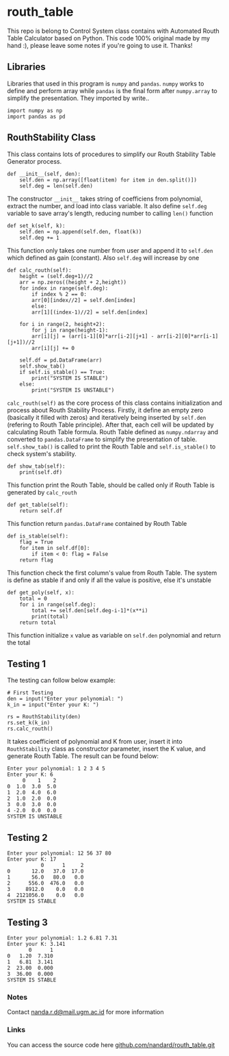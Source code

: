 # routh_table
This repo is belong to Control System class contains with Automated Routh Table Calculator based on Python. This code 100% original made by my hand :), please leave some notes if you're going to use it. Thanks!

## Libraries
Libraries that used in this program is ```numpy``` and ```pandas```. ```numpy``` works to define and perform array while ```pandas``` is the final form after ```numpy.array``` to simplify the presentation. They imported by write..
```
import numpy as np
import pandas as pd
```

## RouthStability Class
This class contains lots of procedures to simplify our Routh Stability Table Generator process. 
```
def __init__(self, den):
    self.den = np.array([float(item) for item in den.split()])
    self.deg = len(self.den)
```
The constructor ```__init__``` takes string of coefficiens from polynomial, extract the number, and load into class variable. It also define ```self.deg``` variable to save array's length, reducing number to calling ```len()``` function

```
def set_k(self, k):
    self.den = np.append(self.den, float(k))
    self.deg += 1
```
This function only takes one number from user and append it to ```self.den``` which defined as gain (constant). Also ```self.deg``` will increase by one

```
def calc_routh(self):
    height = (self.deg+1)//2
    arr = np.zeros((height + 2,height))
    for index in range(self.deg):
        if index % 2 == 0:
        arr[0][index//2] = self.den[index]
        else:
        arr[1][(index-1)//2] = self.den[index]

    for i in range(2, height+2):
        for j in range(height-1):
        arr[i][j] = (arr[i-1][0]*arr[i-2][j+1] - arr[i-2][0]*arr[i-1][j+1])//2
        arr[i][j] += 0

    self.df = pd.DataFrame(arr)
    self.show_tab()
    if self.is_stable() == True:
        print("SYSTEM IS STABLE")
    else:
        print("SYSTEM IS UNSTABLE")
```
```calc_routh(self)``` as the core process of this class contains initialization and process about Routh Stability Process. Firstly, it define an empty zero (basically it filled with zeros) and iteratively being inserted by ```self.den``` (refering to Routh Table principle). After that, each cell will be updated by calculating Routh Table formula. Routh Table defined as ```numpy.ndarray``` and converted to ```pandas.DataFrame``` to simplify the presentation of table. ```self.show_tab()``` is called to print the Routh Table and ```self.is_stable()``` to check system's stability.

```
def show_tab(self):
    print(self.df)
```
This function print the Routh Table, should be called only if Routh Table is generated by ```calc_routh```

```
def get_table(self):
    return self.df
```
This function return ```pandas.DataFrame``` contained by Routh Table

```
def is_stable(self):
    flag = True
    for item in self.df[0]:
        if item < 0: flag = False
    return flag
```
This function check the first column's value from Routh Table. The system is define as stable if and only if all the value is positive, else it's unstable

```
def get_poly(self, x):
    total = 0
    for i in range(self.deg):
        total += self.den[self.deg-i-1]*(x**i)
        print(total)
    return total
```
This function initialize ```x``` value as variable on ```self.den``` polynomial and return the total

## Testing 1
The testing can follow below example:
```
# First Testing
den = input("Enter your polynomial: ")
k_in = input("Enter your K: ")

rs = RouthStability(den)
rs.set_k(k_in)
rs.calc_routh()
```
It takes coefficient of polynomial and K from user, insert it into ```RouthStability``` class as constructor parameter, insert the K value, and generate Routh Table. The result can be found below:
```
Enter your polynomial: 1 2 3 4 5
Enter your K: 6
     0    1    2
0  1.0  3.0  5.0
1  2.0  4.0  6.0
2  1.0  2.0  0.0
3  0.0  3.0  0.0
4 -2.0  0.0  0.0
SYSTEM IS UNSTABLE
```

## Testing 2
```
Enter your polynomial: 12 56 37 80
Enter your K: 17
           0      1     2
0       12.0   37.0  17.0
1       56.0   80.0   0.0
2      556.0  476.0   0.0
3     8912.0    0.0   0.0
4  2121056.0    0.0   0.0
SYSTEM IS STABLE
```

## Testing 3
```
Enter your polynomial: 1.2 6.81 7.31
Enter your K: 3.141
       0      1
0   1.20  7.310
1   6.81  3.141
2  23.00  0.000
3  36.00  0.000
SYSTEM IS STABLE
```
### Notes
Contact nanda.r.d@mail.ugm.ac.id for more information
### Links
You can access the source code here
[github.com/nandard/routh_table.git](https://github.com/nandard/routh_table.git)